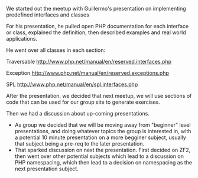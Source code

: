 We started out the meetup with Guillermo's presentation on implementing predefined interfaces and classes

For his presentation, he pulled open PHP documentation for each interface or class, explained the definition, then described examples and real world applications.

He went over all classes in each section:

Traversable
http://www.php.net/manual/en/reserved.interfaces.php

Exception
http://www.php.net/manual/en/reserved.exceptions.php

SPL
http://www.php.net/manual/en/spl.interfaces.php


After the presentation, we decided that next meetup, we will use sections of code that can be used for our group site to generate exercises.

Then we had a discussion about up-coming presentations.  
  * As  group we decided that we will be moving away from "beginner" level presentations, and doing whatever topics the group is interested in, with a potential 10 minute presentation on a more begginer subject, usually that subject being a pre-req to the later presentation.
  * That sparked discussion on next the presentation.  First decided on ZF2, then went over other potential subjects which lead to a discussion on PHP namespacing, which then lead to a decision on namespacing as the next presentation subject.  

